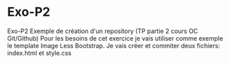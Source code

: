 # Exo-P2
Exo-P2  Exemple de création d'un repository (TP partie 2 cours OC Git/Github)
Pour les besoins de cet exercice je vais utiliser comme exemple le template Image Less Bootstrap.
Je vais créer et commiter deux fichiers: index.html et style.css
